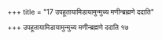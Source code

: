 +++
title = "17 उपहूतायामिडायामुन्मुच्य मणीन्ब्रह्मणे ददाति"

+++
उपहूतायामिडायामुन्मुच्य मणीन्ब्रह्मणे ददाति १७